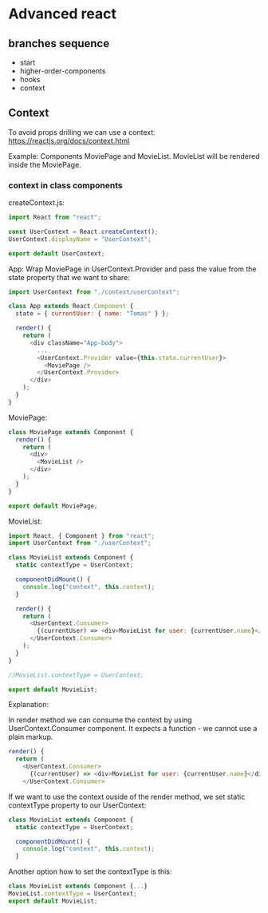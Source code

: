 # Advanced react

## branches sequence

- start
- higher-order-components
- hooks
- context

## Context

To avoid props drilling we can use a context: https://reactjs.org/docs/context.html

Example: Components MoviePage and MovieList. MovieList will be rendered inside the MoviePage.

### context in class components

createContext.js:
```javascript
import React from "react";

const UserContext = React.createContext();
UserContext.displayName = "UserContext";

export default UserContext;
```

App: Wrap MoviePage in UserContext.Provider and pass the value from the state property that we want to share:
```javascript
import UserContext from "./context/userContext";

class App extends React.Component {
  state = { currentUser: { name: "Tomas" } };

  render() {
    return (
      <div className="App-body">
        ...
        <UserContext.Provider value={this.state.currentUser}>
          <MoviePage />
        </UserContext.Provider>
      </div>
    );
  }
}
```

MoviePage:
```javascript
class MoviePage extends Component {
  render() {
    return (
      <div>
        <MovieList />
      </div>
    );
  }
}

export default MoviePage;
```

MovieList:
```javascript
import React, { Component } from "react";
import UserContext from "./userContext";

class MovieList extends Component {
  static contextType = UserContext;

  componentDidMount() {
    console.log("context", this.context);
  }

  render() {
    return (
      <UserContext.Consumer>
        {(currentUser) => <div>MovieList for user: {currentUser.name}</div>}
      </UserContext.Consumer>
    );
  }
}

//MovieList.contextType = UserContext;

export default MovieList;
```

Explanation:

In render method we can consume the context by using UserContext.Consumer component. It expects a function - we cannot use a plain markup.

```javascript
render() {
  return (
    <UserContext.Consumer>
      {(currentUser) => <div>MovieList for user: {currentUser.name}</div>}
    </UserContext.Consumer>
```

If we want to use the context ouside of the render method, we set static contextType property to our UserContext:
```javascript
class MovieList extends Component {
  static contextType = UserContext;

  componentDidMount() {
    console.log("context", this.context);
  }
```

Another option how to set the contextType is this:
```javascript
class MovieList extends Component {...}
MovieList.contextType = UserContext;
export default MovieList;
```

```javascript

```

```javascript

```
